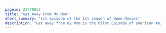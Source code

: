 ```yaml
---
pageid: 23779852
title: "Get Away From My Mom"
short_summary: "1st episode of the 1st season of Home Movies"
description: "Get away from my Mom is the Pilot Episode of american Animation sitcom Home Movies. It first aired on the upn Network in the united States on April 26 1999. In the Episode eight-year-old Brendon small Discovers that his Mother Paula is set to Date Brendon's Soccer coach the lazy Profane alcoholic John Mcguirk. Brendon Resents mcguirk for this and expresses his Anger throughout the Episode. The Date goes terrible and Mcguirk and Paula Decide to not pursue a Relationship. Brendon and his Friends melissa and Jason are currently filming a new Movie about a rogue Police Officer."
---
```

